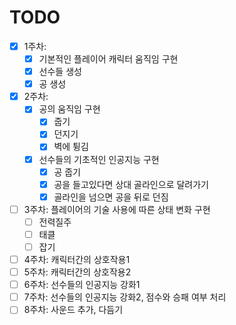 # TODO
- [x] 1주차: 
  + [x] 기본적인 플레이어 캐릭터 움직임 구현
  + [x] 선수들 생성
  + [x] 공 생성
- [x] 2주차:
  + [x] 공의 움직임 구현
    + [x] 줍기
    + [x] 던지기
    + [x] 벽에 튕김
  + [x] 선수들의 기초적인 인공지능 구현
    + [x] 공 줍기
    + [x] 공을 들고있다면 상대 골라인으로 달려가기
    + [x] 골라인을 넘으면 공을 뒤로 던짐
- [ ] 3주차: 플레이어의 기술 사용에 따른 상태 변화 구현
  + [ ] 전력질주
  + [ ] 태클
  + [ ] 잡기
- [ ] 4주차: 캐릭터간의 상호작용1
- [ ] 5주차: 캐릭터간의 상호작용2
- [ ] 6주차: 선수들의 인공지능 강화1
- [ ] 7주차: 선수들의 인공지능 강화2, 점수와 승패 여부 처리
- [ ] 8주차: 사운드 추가, 다듬기